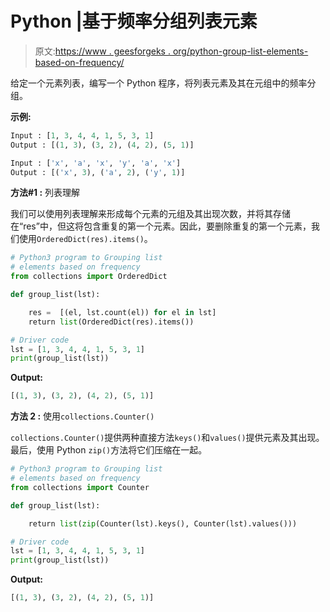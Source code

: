 # Python |基于频率分组列表元素

> 原文:[https://www . geesforgeks . org/python-group-list-elements-based-on-frequency/](https://www.geeksforgeeks.org/python-group-list-elements-based-on-frequency/)

给定一个元素列表，编写一个 Python 程序，将列表元素及其在元组中的频率分组。

**示例:**

```py
Input : [1, 3, 4, 4, 1, 5, 3, 1]
Output : [(1, 3), (3, 2), (4, 2), (5, 1)]

Input : ['x', 'a', 'x', 'y', 'a', 'x']
Output : [('x', 3), ('a', 2), ('y', 1)]

```

**方法#1 :** 列表理解

我们可以使用列表理解来形成每个元素的元组及其出现次数，并将其存储在“res”中，但这将包含重复的第一个元素。因此，要删除重复的第一个元素，我们使用`OrderedDict(res).items()`。

```py
# Python3 program to Grouping list 
# elements based on frequency
from collections import OrderedDict 

def group_list(lst):

    res =  [(el, lst.count(el)) for el in lst]
    return list(OrderedDict(res).items())

# Driver code
lst = [1, 3, 4, 4, 1, 5, 3, 1]
print(group_list(lst))
```

**Output:**

```py
[(1, 3), (3, 2), (4, 2), (5, 1)]

```

**方法 2 :** 使用`collections.Counter()`

`collections.Counter()`提供两种直接方法`keys()`和`values()`提供元素及其出现。最后，使用 Python `zip()`方法将它们压缩在一起。

```py
# Python3 program to Grouping list 
# elements based on frequency
from collections import Counter

def group_list(lst):

    return list(zip(Counter(lst).keys(), Counter(lst).values()))

# Driver code
lst = [1, 3, 4, 4, 1, 5, 3, 1]
print(group_list(lst))
```

**Output:**

```py
[(1, 3), (3, 2), (4, 2), (5, 1)]

```